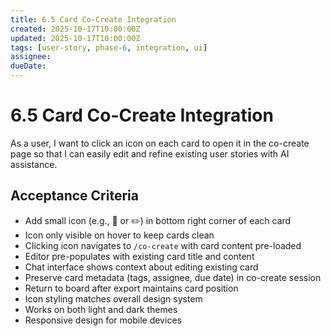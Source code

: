 ```yaml
---
title: 6.5 Card Co-Create Integration
created: 2025-10-17T10:00:00Z
updated: 2025-10-17T10:00:00Z
tags: [user-story, phase-6, integration, ui]
assignee:
dueDate:
---
```


# 6.5 Card Co-Create Integration

As a user, I want to click an icon on each card to open it in the co-create page so that I can easily edit and refine existing user stories with AI assistance.

## Acceptance Criteria

- Add small icon (e.g., 🤖 or ✏️) in bottom right corner of each card
- Icon only visible on hover to keep cards clean
- Clicking icon navigates to `/co-create` with card content pre-loaded
- Editor pre-populates with existing card title and content
- Chat interface shows context about editing existing card
- Preserve card metadata (tags, assignee, due date) in co-create session
- Return to board after export maintains card position
- Icon styling matches overall design system
- Works on both light and dark themes
- Responsive design for mobile devices

